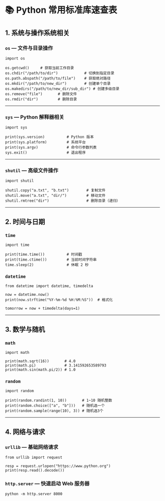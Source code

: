 # 📚 Python 常用标准库速查表

## 1. 系统与操作系统相关

### `os` — 文件与目录操作

```
import os

os.getcwd()		# 获取当前工作目录
os.chdir("/path/to/dir")			# 切换到指定目录
os.path.abspath("/path/to/file")	# 获取绝对路径
os.mkdir("/path/to/new_dir")		# 创建单个目录
os.makedirs("/path/to/new_dir/sub_dir")	# 创建多级目录
os.remove("file")       # 删除文件
os.rmdir("dir")         # 删除目录
```

------

### `sys` — Python 解释器相关

```
import sys

print(sys.version)          # Python 版本
print(sys.platform)         # 系统平台
print(sys.argv)             # 命令行参数列表
sys.exit()                  # 退出程序
```

------

### `shutil` — 高级文件操作

```
import shutil

shutil.copy("a.txt", "b.txt")        # 复制文件
shutil.move("a.txt", "dir/")         # 移动文件
shutil.rmtree("dir")                 # 删除目录（递归）
```

------

## 2. 时间与日期

### `time`

```
import time

print(time.time())          # 时间戳
print(time.ctime())         # 当前时间字符串
time.sleep(2)               # 休眠 2 秒
```

### `datetime`

```
from datetime import datetime, timedelta

now = datetime.now()
print(now.strftime("%Y-%m-%d %H:%M:%S"))  # 格式化

tomorrow = now + timedelta(days=1)
```

------

## 3. 数学与随机

### `math`

```
import math

print(math.sqrt(16))       # 4.0
print(math.pi)             # 3.141592653589793
print(math.sin(math.pi/2)) # 1.0
```

### `random`

```
import random

print(random.randint(1, 10))       # 1~10 随机整数
print(random.choice(["a", "b"]))   # 随机选一个
print(random.sample(range(10), 3)) # 随机选3个
```

------

## 4. 网络与请求

### `urllib` — 基础网络请求

```
from urllib import request

resp = request.urlopen("https://www.python.org")
print(resp.read().decode())
```

### `http.server` — 快速启动 Web 服务器

```
python -m http.server 8000
```